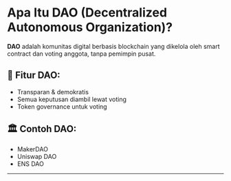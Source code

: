 # Apa Itu DAO (Decentralized Autonomous Organization)?

**DAO** adalah komunitas digital berbasis blockchain yang dikelola oleh smart contract dan voting anggota, tanpa pemimpin pusat.

## 🔑 Fitur DAO:
- Transparan & demokratis
- Semua keputusan diambil lewat voting
- Token governance untuk voting

## 🏛 Contoh DAO:
- MakerDAO
- Uniswap DAO
- ENS DAO

---
